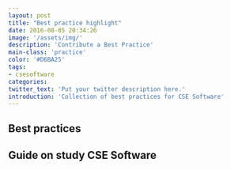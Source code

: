 ```yaml
---
layout: post
title: "Best practice highlight"
date: 2016-08-05 20:34:26
image: '/assets/img/'
description: 'Contribute a Best Practice'
main-class: 'practice'
color: '#D6BA25'
tags:
- csesoftware
categories:
twitter_text: 'Put your twitter description here.'
introduction: 'Collection of best practices for CSE Software'
---
```


## Best practices

## Guide on study CSE Software
